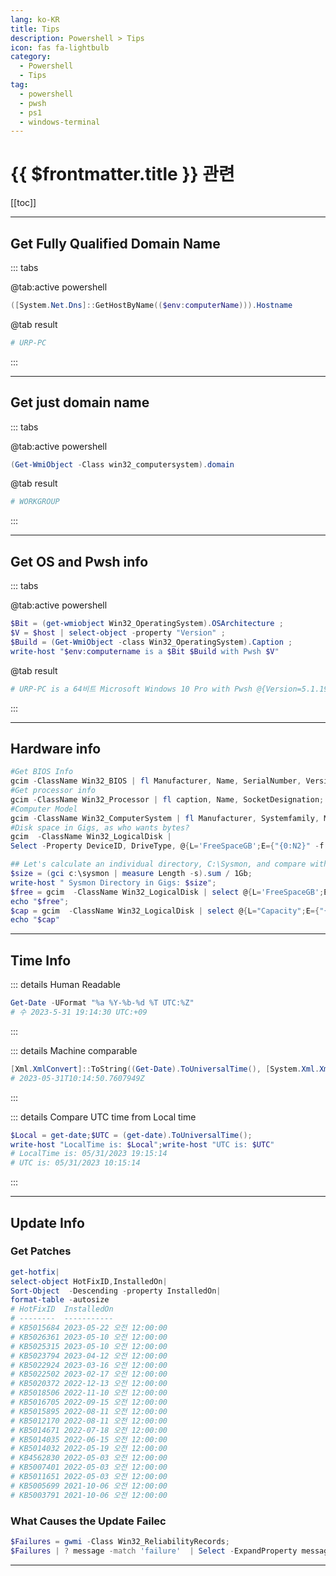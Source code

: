 ```yaml
---
lang: ko-KR
title: Tips
description: Powershell > Tips
icon: fas fa-lightbulb
category:
  - Powershell
  - Tips
tag: 
  - powershell
  - pwsh
  - ps1
  - windows-terminal
---
```


# {{ $frontmatter.title }} 관련

[[toc]]

---

## Get Fully Qualified Domain Name

::: tabs

@tab:active powershell 

```powershell
([System.Net.Dns]::GetHostByName(($env:computerName))).Hostname
```

@tab result

```powershell
# URP-PC
```

:::

---

## Get just domain name

::: tabs 

@tab:active powershell

```powershell
(Get-WmiObject -Class win32_computersystem).domain
```

@tab result

```powershell
# WORKGROUP
```

:::

---

## Get OS and Pwsh info

::: tabs

@tab:active powershell

```powershell
$Bit = (get-wmiobject Win32_OperatingSystem).OSArchitecture ; 
$V = $host | select-object -property "Version" ; 
$Build = (Get-WmiObject -class Win32_OperatingSystem).Caption ; 
write-host "$env:computername is a $Bit $Build with Pwsh $V"
```

@tab result

```powershell
# URP-PC is a 64비트 Microsoft Windows 10 Pro with Pwsh @{Version=5.1.19041.2673}
```

:::

---

## Hardware info

```powershell
#Get BIOS Info
gcim -ClassName Win32_BIOS | fl Manufacturer, Name, SerialNumber, Version;
#Get processor info
gcim -ClassName Win32_Processor | fl caption, Name, SocketDesignation;
#Computer Model
gcim -ClassName Win32_ComputerSystem | fl Manufacturer, Systemfamily, Model, SystemType
#Disk space in Gigs, as who wants bytes?
gcim  -ClassName Win32_LogicalDisk |
Select -Property DeviceID, DriveType, @{L='FreeSpaceGB';E={"{0:N2}" -f ($_.FreeSpace /1GB)}}, @{L="Capacity";E={"{0:N2}" -f ($_.Size/1GB)}} | fl

## Let's calculate an individual directory, C:\Sysmon, and compare with disk memory stats
$size = (gci c:\sysmon | measure Length -s).sum / 1Gb;
write-host " Sysmon Directory in Gigs: $size";
$free = gcim  -ClassName Win32_LogicalDisk | select @{L='FreeSpaceGB';E={"{0:N2}" -f ($_.FreeSpace /1GB)}};
echo "$free";
$cap = gcim  -ClassName Win32_LogicalDisk | select @{L="Capacity";E={"{0:N2}" -f ($_.Size/1GB)}} 
echo "$cap"
```

--- 

## Time Info

::: details Human Readable

```powershell
Get-Date -UFormat "%a %Y-%b-%d %T UTC:%Z" 
# 수 2023-5-31 19:14:30 UTC:+09
```

:::

::: details Machine comparable

```powershell
[Xml.XmlConvert]::ToString((Get-Date).ToUniversalTime(), [System.Xml.XmlDateTimeSerializationMode]::Utc)
# 2023-05-31T10:14:50.7607949Z
```

:::

::: details Compare UTC time from Local time

```powershell
$Local = get-date;$UTC = (get-date).ToUniversalTime();
write-host "LocalTime is: $Local";write-host "UTC is: $UTC"
# LocalTime is: 05/31/2023 19:15:14
# UTC is: 05/31/2023 10:15:14
```

:::

---

## Update Info

### Get Patches

```powershell
get-hotfix|
select-object HotFixID,InstalledOn|
Sort-Object  -Descending -property InstalledOn|
format-table -autosize
# HotFixID  InstalledOn
# --------  -----------
# KB5015684 2023-05-22 오전 12:00:00
# KB5026361 2023-05-10 오전 12:00:00
# KB5025315 2023-05-10 오전 12:00:00
# KB5023794 2023-04-12 오전 12:00:00
# KB5022924 2023-03-16 오전 12:00:00
# KB5022502 2023-02-17 오전 12:00:00
# KB5020372 2022-12-13 오전 12:00:00
# KB5018506 2022-11-10 오전 12:00:00
# KB5016705 2022-09-15 오전 12:00:00
# KB5015895 2022-08-11 오전 12:00:00
# KB5012170 2022-08-11 오전 12:00:00
# KB5014671 2022-07-18 오전 12:00:00
# KB5014035 2022-06-15 오전 12:00:00
# KB5014032 2022-05-19 오전 12:00:00
# KB4562830 2022-05-03 오전 12:00:00
# KB5007401 2022-05-03 오전 12:00:00
# KB5011651 2022-05-03 오전 12:00:00
# KB5005699 2021-10-06 오전 12:00:00
# KB5003791 2021-10-06 오전 12:00:00
```

### What Causes the Update Failec

```powershell
$Failures = gwmi -Class Win32_ReliabilityRecords;
$Failures | ? message -match 'failure'  | Select -ExpandProperty message 
```

---

<TagLinks />
